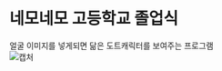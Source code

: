 # 네모네모 고등학교 졸업식  
얼굴 이미지를 넣게되면 닮은 도트캐릭터를 보여주는 프로그램  
![캡처](https://user-images.githubusercontent.com/89053845/219292003-f3501e10-e1bc-4cf3-887a-6e79addb311d.PNG)
